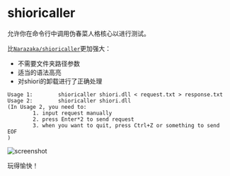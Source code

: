 # shioricaller  

允许你在命令行中调用伪春菜人格核心以进行测试。

比[`Narazaka/shioricaller`](https://github.com/Narazaka/shioricaller)更加强大：

- 不需要文件夹路径参数  
- 适当的语法高亮  
- 对shiori的卸载进行了正确处理  

```text
Usage 1:        shioricaller shiori.dll < request.txt > response.txt
Usage 2:        shioricaller shiori.dll
(In Usage 2, you need to:
        1. input request manually
        2. press Enter*2 to send request
        3. when you want to quit, press Ctrl+Z or something to send EOF
)
```

![screenshot](https://raw.githubusercontent.com/Taromati2/shioricaller/master/screenshot.png)  

玩得愉快！  
